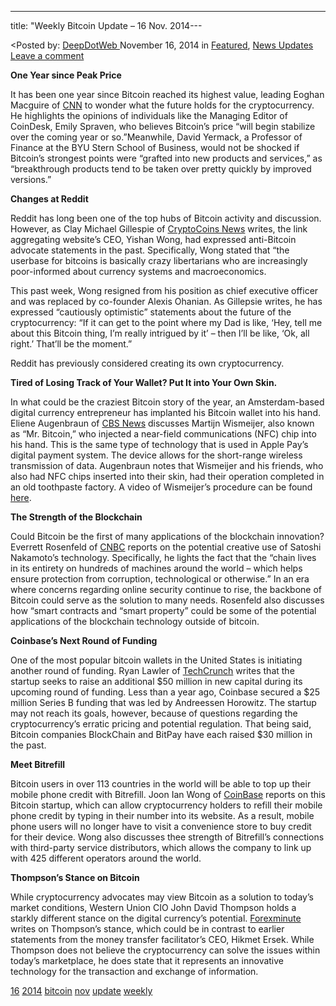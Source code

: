 ---
title: "Weekly Bitcoin Update – 16 Nov. 2014---

<article class="post-listing post-8291 post type-post status-publish format-standard has-post-thumbnail hentry  tag-1887 tag-1779 tag-bitcoin tag-nov tag-update tag-weekly">
<<span>Posted by: <a href="https://www.deepdotweb.com/author/admin/" title="">DeepDotWeb </a></span>
    <span>November 16, 2014</span>
    <span>in <a href="https://www.deepdotweb.com/category/deepdot-news/" rel="category tag">Featured</a>, <a href="https://www.deepdotweb.com/category/news-updates/" rel="category tag">News Updates</a></span>
    <span><a href="https://www.deepdotweb.com/2014/11/16/weekly-bitcoin-update-16-nov-2014/#respond">Leave a comment</a></span>
    </p>
    <div class="clear"></div>
    <div class="entry">
    <p><strong>One Year since Peak Price</strong></p>
    <p>It has been one year since Bitcoin reached its highest value, leading Eoghan Macguire of <a href="http://www.cnn.com/2014/11/13/tech/bitcoin-peak-price-future/">CNN</a> to wonder what the future holds for the cryptocurrency. He highlights the opinions of individuals like the Managing Editor of CoinDesk, Emily Spraven, who believes Bitcoin&#8217;s price “will begin stabilize over the coming year or so.”Meanwhile, David Yermack, a Professor of Finance at the BYU Stern School of Business, would not be shocked if Bitcoin&#8217;s strongest points were “grafted into new products and services,” as “breakthrough products tend to be taken over pretty quickly by improved versions.”</p>
    <p><strong>Changes at Reddit</strong></p>
    <p>Reddit has long been one of the top hubs of Bitcoin activity and discussion. However, as Clay Michael Gillespie of <a href="https://www.cryptocoinsnews.com/reddit-ceo-resigns-pro-bitcoin-founder-returns/">CryptoCoins News</a> writes, the link aggregating website&#8217;s CEO, Yishan Wong, had expressed anti-Bitcoin advocate statements in the past. Specifically, Wong stated that “the userbase for bitcoins is basically crazy libertarians who are increasingly poor-informed about currency systems and macroeconomics.</p>
    <p>This past week, Wong resigned from his position as chief executive officer and was replaced by co-founder Alexis Ohanian. As Gillepsie writes, he has expressed “cautiously optimistic” statements about the future of the cryptocurrency: “If it can get to the point where my Dad is like, &#8216;Hey, tell me about this Bitcoin thing, I&#8217;m really intrigued by it&#8217; – then I&#8217;ll be like, &#8216;Ok, all right.&#8217; That&#8217;ll be the moment.”</p>
    <p>Reddit has previously considered creating its own cryptocurrency.</p>
    <p><strong>Tired of Losing Track of Your Wallet? Put It into Your Own Skin.</strong></p>
    <p>In what could be the craziest Bitcoin story of the year, an Amsterdam-based digital currency entrepreneur has implanted his Bitcoin wallet into his hand. Eliene Augenbraun of <a href="http://www.cbsnews.com/news/man-becomes-human-bitcoin-wallet-with-chip-implanted/">CBS News</a> discusses Martijn Wismeijer, also known as “Mr. Bitcoin,” who injected a near-field communications (NFC) chip into his hand. This is the same type of technology that is used in Apple Pay&#8217;s digital payment system. The device allows for the short-range wireless transmission of data. Augenbraun notes that Wismeijer and his friends, who also had NFC chips inserted into their skin, had their operation completed in an old toothpaste factory. A video of Wismeijer&#8217;s procedure can be found <a href="https://www.youtube.com/watch?v=B9HcFxTM8hI">here</a>.</p>
    <p><strong>The Strength of the Blockchain</strong></p>
    <p>Could Bitcoin be the first of many applications of the blockchain innovation? Everrett Rosenfeld of <a href="http://www.cnbc.com/id/102178309#.">CNBC</a> reports on the potential creative use of Satoshi Nakamoto&#8217;s technology. Specifically, he lights the fact that the “chain lives in its entirety on hundreds of machines around the world – which helps ensure protection from corruption, technological or otherwise.” In an era where concerns regarding online security continue to rise, the backbone of Bitcoin could serve as the solution to many needs. Rosenfeld also discusses how “smart contracts and “smart property” could be some of the potential applications of the blockchain technology outside of bitcoin.</p>
    <p><strong>Coinbase&#8217;s Next Round of Funding</strong></p>
    <p>One of the most popular bitcoin wallets in the United States is initiating another round of funding. Ryan Lawler of <a href="http://techcrunch.com/2014/11/14/coinbase-desparately-seeking-series-c/">TechCrunch</a> writes that the startup seeks to raise an additional $50 million in new capital during its upcoming round of funding. Less than a year ago, Coinbase secured a $25 million Series B funding that was led by Andreessen Horowitz. The startup may not reach its goals, however, because of questions regarding the cryptocurrency&#8217;s erratic pricing and potential regulation. That being said, Bitcoin companies BlockChain and BitPay have each raised $30 million in the past.</p>
    <p><strong>Meet Bitrefill</strong></p>
    <p>Bitcoin users in over 113 countries in the world will be able to top up their mobile phone credit with Bitrefill. Joon Ian Wong of <a href="http://www.coindesk.com/bitrefill-brings-mobile-credit-buying-bitcoin-113-countries/">CoinBase</a> reports on this Bitcoin startup, which can allow cryptocurrency holders to refill their mobile phone credit by typing in their number into its website. As a result, mobile phone users will no longer have to visit a convenience store to buy credit for their device. Wong also discusses thee strength of Bitrefill&#8217;s connections with third-party service distributors, which allows the company to link up with 425 different operators around the world.</p>
    <p><strong>Thompson&#8217;s Stance on Bitcoin</strong></p>
    <p>While cryptocurrency advocates may view Bitcoin as a solution to today&#8217;s market conditions, Western Union CIO John David Thompson holds a starkly different stance on the digital currency&#8217;s potential. <a href="http://www.forexminute.com/bitcoin/cio-western-union-john-david-thompson-says-bitcoin-solution-todays-market-49888">Forexminute</a> writes on Thompson&#8217;s stance, which could be in contrast to earlier statements from the money transfer facilitator&#8217;s CEO, Hikmet Ersek. While Thompson does not believe the cryptocurrency can solve the issues within today&#8217;s marketplace, he does state that it represents an innovative technology for the transaction and exchange of information.</p>
    </div>
    <a href="https://www.deepdotweb.com/tag/16/" rel="tag">16</a> <a href="https://www.deepdotweb.com/tag/2014/" rel="tag">2014</a> <a href="https://www.deepdotweb.com/tag/bitcoin/" rel="tag">bitcoin</a> <a href="https://www.deepdotweb.com/tag/nov/" rel="tag">nov</a> <a href="https://www.deepdotweb.com/tag/update/" rel="tag">update</a> <a href="https://www.deepdotweb.com/tag/weekly/" rel="tag">weekly</a></span> <span style="display:none" class="updated">2014-11-16</span>
    <div style="display:none" class="vcard author" itemprop="author" itemscope itemtype="http://schema.org/Person"><strong class="fn" itemprop="name">
    
